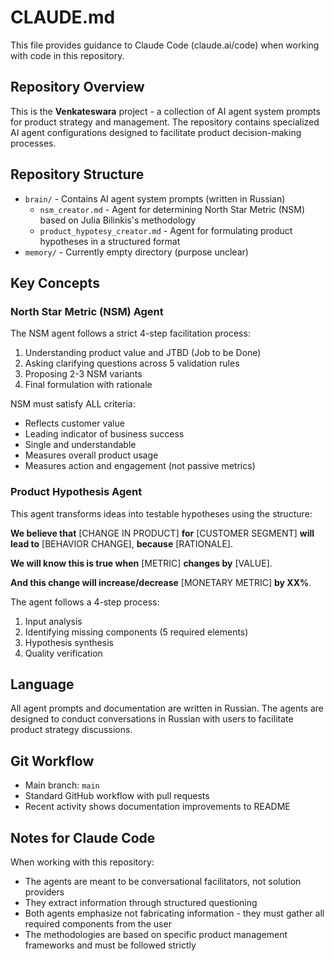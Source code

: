 # CLAUDE.md

This file provides guidance to Claude Code (claude.ai/code) when working with code in this repository.

## Repository Overview

This is the **Venkateswara** project - a collection of AI agent system prompts for product strategy and management. The repository contains specialized AI agent configurations designed to facilitate product decision-making processes.

## Repository Structure

- `brain/` - Contains AI agent system prompts (written in Russian)
  - `nsm_creator.md` - Agent for determining North Star Metric (NSM) based on Julia Bilinkis's methodology
  - `product_hypotesy_creator.md` - Agent for formulating product hypotheses in a structured format
- `memory/` - Currently empty directory (purpose unclear)

## Key Concepts

### North Star Metric (NSM) Agent
The NSM agent follows a strict 4-step facilitation process:
1. Understanding product value and JTBD (Job to be Done)
2. Asking clarifying questions across 5 validation rules
3. Proposing 2-3 NSM variants
4. Final formulation with rationale

NSM must satisfy ALL criteria:
- Reflects customer value
- Leading indicator of business success
- Single and understandable
- Measures overall product usage
- Measures action and engagement (not passive metrics)

### Product Hypothesis Agent
This agent transforms ideas into testable hypotheses using the structure:

**We believe that** [CHANGE IN PRODUCT] **for** [CUSTOMER SEGMENT] **will lead to** [BEHAVIOR CHANGE], **because** [RATIONALE].

**We will know this is true when** [METRIC] **changes by** [VALUE].

**And this change will increase/decrease** [MONETARY METRIC] **by XX%**.

The agent follows a 4-step process:
1. Input analysis
2. Identifying missing components (5 required elements)
3. Hypothesis synthesis
4. Quality verification

## Language

All agent prompts and documentation are written in Russian. The agents are designed to conduct conversations in Russian with users to facilitate product strategy discussions.

## Git Workflow

- Main branch: `main`
- Standard GitHub workflow with pull requests
- Recent activity shows documentation improvements to README

## Notes for Claude Code

When working with this repository:
- The agents are meant to be conversational facilitators, not solution providers
- They extract information through structured questioning
- Both agents emphasize not fabricating information - they must gather all required components from the user
- The methodologies are based on specific product management frameworks and must be followed strictly
